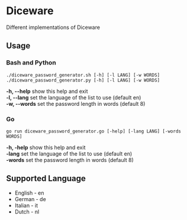 # Diceware
Different implementations of Diceware
## Usage
### Bash and Python
```
./diceware_password_generator.sh [-h] [-l LANG] [-w WORDS]
./diceware_password_generator.py [-h] [-l LANG] [-w WORDS]
```

**-h, --help**	  show this help and exit<br>
**-l, --lang**	  set the language of the list to use (default en)<br>
**-w, --words**   set the password length in words (default 8)<br>

### Go
```
go run diceware_password_generator.go [-help] [-lang LANG] [-words WORDS]
```

**-h, -help**	  show this help and exit<br>
**-lang**	  set the language of the list to use (default en)<br>
**-words**   set the password length in words (default 8)<br>

## Supported Language
* English - en
* German - de
* Italian - it
* Dutch - nl
